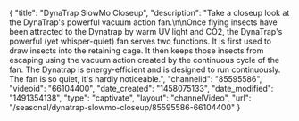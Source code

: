 {
    "title": "DynaTrap SlowMo Closeup",
    "description": "Take a closeup look at the DynaTrap's powerful vacuum action fan.\n\nOnce flying insects have been attracted to the Dynatrap by warm UV light and CO2, the DynaTrap's powerful (yet whisper-quiet) fan serves two functions. It is first used to draw insects into the retaining cage. It then keeps those insects from escaping using the vacuum action created by the continuous cycle of the fan. The Dynatrap is energy-efficient and is designed to run continuously. The fan is so quiet, it's hardly noticeable.",
    "channelid": "85595586",
    "videoid": "66104400",
    "date_created": "1458075133",
    "date_modified": "1491354138",
    "type": "captivate",
    "layout": "channelVideo",
    "url": "\/seasonal\/dynatrap-slowmo-closeup\/85595586-66104400"
}